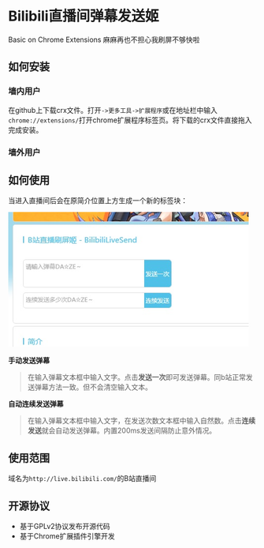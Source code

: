 # Bilibili直播间弹幕发送姬 #

Basic on Chrome Extensions
麻麻再也不担心我刷屏不够快啦

## 如何安装 ##

### 墙内用户 ###
在github上下载crx文件。打开`->更多工具->扩展程序`或在地址栏中输入`chrome://extensions/`打开chrome扩展程序标签页。将下载的crx文件直接拖入完成安装。

### 墙外用户 ###

## 如何使用 ##
当进入直播间后会在原简介位置上方生成一个新的标签块：

![](./doc/01.jpg)

**手动发送弹幕**
> 在输入弹幕文本框中输入文字。点击**发送一次**即可发送弹幕。同b站正常发送弹幕方法一致。但不会清空输入文本。

**自动连续发送弹幕**
> 在输入弹幕文本框中输入文字，在发送次数文本框中输入自然数。点击**连续发送**就会自动发送弹幕。内置200ms发送间隔防止意外情况。

## 使用范围 ##
域名为`http://live.bilibili.com/`的B站直播间

## 开源协议 ##
- 基于GPLv2协议发布开源代码
- 基于Chrome扩展插件引擎开发